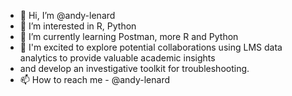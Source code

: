 - 👋 Hi, I’m @andy-lenard
- 👀 I’m interested in R, Python
- 🌱 I’m currently learning Postman, more R and Python
- 💞️ I'm excited to explore potential collaborations using LMS data analytics to provide valuable academic insights
-    and develop an investigative toolkit for troubleshooting.
- 📫 How to reach me - @andy-lenard

<!---
andy-lenard/andy-lenard is a ✨ special ✨ repository because its `README.md` (this file) appears on your GitHub profile.
You can click the Preview link to take a look at your changes.
--->
